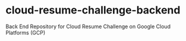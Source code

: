 # cloud-resume-challenge-backend
Back End Repository for Cloud Resume Challenge on Google Cloud Platforms (GCP)
